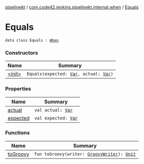 [pipelinekt](../../index.md) / [com.code42.jenkins.pipelinekt.internal.when](../index.md) / [Equals](./index.md)

# Equals

`data class Equals : `[`When`](../../com.code42.jenkins.pipelinekt.core/-when.md)

### Constructors

| Name | Summary |
|---|---|
| [&lt;init&gt;](-init-.md) | `Equals(expected: `[`Var`](../../com.code42.jenkins.pipelinekt.core.vars/-var/index.md)`, actual: `[`Var`](../../com.code42.jenkins.pipelinekt.core.vars/-var/index.md)`)` |

### Properties

| Name | Summary |
|---|---|
| [actual](actual.md) | `val actual: `[`Var`](../../com.code42.jenkins.pipelinekt.core.vars/-var/index.md) |
| [expected](expected.md) | `val expected: `[`Var`](../../com.code42.jenkins.pipelinekt.core.vars/-var/index.md) |

### Functions

| Name | Summary |
|---|---|
| [toGroovy](to-groovy.md) | `fun toGroovy(writer: `[`GroovyWriter`](../../com.code42.jenkins.pipelinekt.core.writer/-groovy-writer/index.md)`): `[`Unit`](https://kotlinlang.org/api/latest/jvm/stdlib/kotlin/-unit/index.html) |
